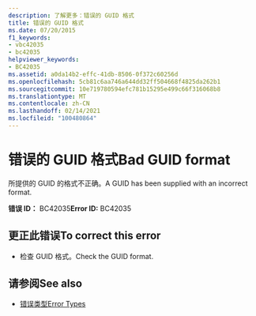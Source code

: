 ```yaml
---
description: 了解更多：错误的 GUID 格式
title: 错误的 GUID 格式
ms.date: 07/20/2015
f1_keywords:
- vbc42035
- bc42035
helpviewer_keywords:
- BC42035
ms.assetid: a0da14b2-effc-41db-8506-0f372c60256d
ms.openlocfilehash: 5cb81c6aa746a644dd32ff504668f4825da262b1
ms.sourcegitcommit: 10e719780594efc781b15295e499c66f316068b8
ms.translationtype: MT
ms.contentlocale: zh-CN
ms.lasthandoff: 02/14/2021
ms.locfileid: "100480864"
---
```

# <a name="bad-guid-format"></a><span data-ttu-id="f7dcc-103">错误的 GUID 格式</span><span class="sxs-lookup"><span data-stu-id="f7dcc-103">Bad GUID format</span></span>

<span data-ttu-id="f7dcc-104">所提供的 GUID 的格式不正确。</span><span class="sxs-lookup"><span data-stu-id="f7dcc-104">A GUID has been supplied with an incorrect format.</span></span>  
  
 <span data-ttu-id="f7dcc-105">**错误 ID：** BC42035</span><span class="sxs-lookup"><span data-stu-id="f7dcc-105">**Error ID:** BC42035</span></span>  
  
## <a name="to-correct-this-error"></a><span data-ttu-id="f7dcc-106">更正此错误</span><span class="sxs-lookup"><span data-stu-id="f7dcc-106">To correct this error</span></span>  
  
- <span data-ttu-id="f7dcc-107">检查 GUID 格式。</span><span class="sxs-lookup"><span data-stu-id="f7dcc-107">Check the GUID format.</span></span>  
  
## <a name="see-also"></a><span data-ttu-id="f7dcc-108">请参阅</span><span class="sxs-lookup"><span data-stu-id="f7dcc-108">See also</span></span>

- [<span data-ttu-id="f7dcc-109">错误类型</span><span class="sxs-lookup"><span data-stu-id="f7dcc-109">Error Types</span></span>](../programming-guide/language-features/error-types.md)
